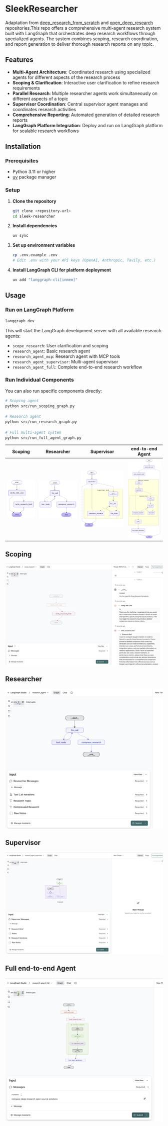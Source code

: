 # SleekResearcher

Adaptation from [deep_research_from_scratch](https://github.com/langchain-ai/deep_research_from_scratch) and  [open_deep_research](https://github.com/langchain-ai/open_deep_research) repositories.This repo offers a comprehensive multi-agent research system built with LangGraph that orchestrates deep research workflows through specialized agents. The system combines scoping, research coordination, and report generation to deliver thorough research reports on any topic.

## Features

- **Multi-Agent Architecture**: Coordinated research using specialized agents for different aspects of the research process
- **Scoping & Clarification**: Interactive user clarification to refine research requirements
- **Parallel Research**: Multiple researcher agents work simultaneously on different aspects of a topic
- **Supervisor Coordination**: Central supervisor agent manages and coordinates research activities
- **Comprehensive Reporting**: Automated generation of detailed research reports
- **LangGraph Platform Integration**: Deploy and run on LangGraph platform for scalable research workflows

## Installation

### Prerequisites

- Python 3.11 or higher
- [uv](https://docs.astral.sh/uv/) package manager

### Setup

1. **Clone the repository**
   ```bash
   git clone <repository-url>
   cd sleek-researcher
   ```

2. **Install dependencies**
   ```bash
   uv sync
   ```

3. **Set up environment variables**
   ```bash
   cp .env.example .env
   # Edit .env with your API keys (OpenAI, Anthropic, Tavily, etc.)
   ```

4. **Install LangGraph CLI for platform deployment**
   ```bash
   uv add "langgraph-cli[inmem]"
   ```

## Usage

### Run on LangGraph Platform

```bash
langgraph dev
```

This will start the LangGraph development server with all available research agents:
- `scope_research`: User clarification and scoping
- `research_agent`: Basic research agent
- `research_agent_mcp`: Research agent with MCP tools
- `research_agent_supervisor`: Multi-agent supervisor
- `research_agent_full`: Complete end-to-end research workflow

### Run Individual Components

You can also run specific components directly:

```bash
# Scoping agent
python src/run_scoping_graph.py

# Research agent
python src/run_research_graph.py

# Full multi-agent system
python src/run_full_agent_graph.py
```



| Scoping                                                  | Researcher                               | Supervisor                             | end-to-end Agent                                                            |
|----------------------------------------------------------|----------------------------------------|--------------------------------------|-----------------------------------------------------------------------------|
| ![scoping](./src/deep_research/images/scoping_agent.png) | ![researcher](./src/deep_research/images/researcher_agent.png)|![supervisor](./src/deep_research/images/supervisor.png)| ![agent](./src/deep_research/images/full_agent.png)  |


## Scoping

![scoping](./src/deep_research/images/scoping_lg_platform.png)


## Researcher

![researcher](./src/deep_research/images/researcher_lg_platform.png)

## Supervisor

![supervisor](./src/deep_research/images/supervisor_lg_platform.png)

## Full end-to-end Agent

![agent](./src/deep_research/images/full_agent_lg_platform.png)
